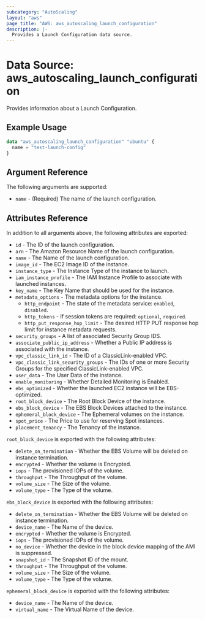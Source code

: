 ```yaml
---
subcategory: "AutoScaling"
layout: "aws"
page_title: "AWS: aws_autoscaling_launch_configuration"
description: |-
  Provides a Launch Configuration data source.
---
```


# Data Source: aws_autoscaling_launch_configuration

Provides information about a Launch Configuration.

## Example Usage

```terraform
data "aws_autoscaling_launch_configuration" "ubuntu" {
  name = "test-launch-config"
}
```

## Argument Reference

The following arguments are supported:

* `name` - (Required) The name of the launch configuration.

## Attributes Reference

In addition to all arguments above, the following attributes are exported:

* `id` - The ID of the launch configuration.
* `arn` - The Amazon Resource Name of the launch configuration.
* `name` - The Name of the launch configuration.
* `image_id` - The EC2 Image ID of the instance.
* `instance_type` - The Instance Type of the instance to launch.
* `iam_instance_profile` - The IAM Instance Profile to associate with launched instances.
* `key_name` - The Key Name that should be used for the instance.
* `metadata_options` - The metadata options for the instance.
    * `http_endpoint` - The state of the metadata service: `enabled`, `disabled`.
    * `http_tokens` - If session tokens are required: `optional`, `required`.
    * `http_put_response_hop_limit` - The desired HTTP PUT response hop limit for instance metadata requests.
* `security_groups` - A list of associated Security Group IDS.
* `associate_public_ip_address` - Whether a Public IP address is associated with the instance.
* `vpc_classic_link_id` - The ID of a ClassicLink-enabled VPC.
* `vpc_classic_link_security_groups` - The IDs of one or more Security Groups for the specified ClassicLink-enabled VPC.
* `user_data` - The User Data of the instance.
* `enable_monitoring` - Whether Detailed Monitoring is Enabled.
* `ebs_optimized` - Whether the launched EC2 instance will be EBS-optimized.
* `root_block_device` - The Root Block Device of the instance.
* `ebs_block_device` - The EBS Block Devices attached to the instance.
* `ephemeral_block_device` - The Ephemeral volumes on the instance.
* `spot_price` - The Price to use for reserving Spot instances.
* `placement_tenancy` - The Tenancy of the instance.

`root_block_device` is exported with the following attributes:

* `delete_on_termination` - Whether the EBS Volume will be deleted on instance termination.
* `encrypted` - Whether the volume is Encrypted.
* `iops` - The provisioned IOPs of the volume.
* `throughput` - The Throughput of the volume.
* `volume_size` - The Size of the volume.
* `volume_type` - The Type of the volume.

`ebs_block_device` is exported with the following attributes:

* `delete_on_termination` - Whether the EBS Volume will be deleted on instance termination.
* `device_name` - The Name of the device.
* `encrypted` - Whether the volume is Encrypted.
* `iops` - The provisioned IOPs of the volume.
* `no_device` - Whether the device in the block device mapping of the AMI is suppressed.
* `snapshot_id` - The Snapshot ID of the mount.
* `throughput` - The Throughput of the volume.
* `volume_size` - The Size of the volume.
* `volume_type` - The Type of the volume.

`ephemeral_block_device` is exported with the following attributes:

* `device_name` - The Name of the device.
* `virtual_name` - The Virtual Name of the device.
